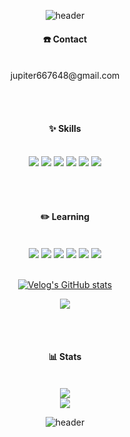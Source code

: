 <div align="center">

![header](https://capsule-render.vercel.app/api?type=waving&color=0:89C2FF,100:CDEDFF&height=200&text=Boyeong's%20GitHub&fontAlignY=40&fontColor=FFFFFF&fontSize=50)

#### ☎️ Contact
<br/>
jupiter667648@gmail.com

<br/><br/>
#### ✨ Skills
<br/>
<img src="https://img.shields.io/badge/html5-E34F26?style=for-the-badge&&logo=html5&logoColor=white"/>
<img src="https://img.shields.io/badge/css3-1572B6?style=for-the-badge&&logo=css3&logoColor=white"/>
<img src="https://img.shields.io/badge/javascript-F7DF1E?style=for-the-badge&&logo=javascript&logoColor=black"/>
<img src="https://img.shields.io/badge/python-3776AB?style=for-the-badge&&logo=python&logoColor=white"/>
<img src="https://img.shields.io/badge/django-092E20?style=for-the-badge&&logo=django&logoColor=white"/>
<img src="https://img.shields.io/badge/github-181717?style=for-the-badge&&logo=github&logoColor=white"/>

<br/><br/>
#### ✏️ Learning
<br/>
<img src="https://img.shields.io/badge/java-007396?style=for-the-badge&&logo=java&logoColor=white"/>
<img src="https://img.shields.io/badge/spring-6DB33F?style=for-the-badge&&logo=spring&logoColor=white"/>
<img src="https://img.shields.io/badge/springboot-6DB33F?style=for-the-badge&&logo=springboot&logoColor=white"/>
<img src="https://img.shields.io/badge/csharp-239120?style=for-the-badge&&logo=csharp&logoColor=white"/>
<img src="https://img.shields.io/badge/unity-FFFFFF?style=for-the-badge&&logo=unity&logoColor=black"/>
<img src="https://img.shields.io/badge/docker-2496ED?style=for-the-badge&&logo=docker&logoColor=white"/>
<br/><br/>

[![Velog's GitHub stats](https://velog-readme-stats.vercel.app/api?name=jupiter6676&color=dark)](https://velog.io/@jupiter6676)

<img align='center' src="http://mazassumnida.wtf/api/v2/generate_badge?boj=jupiter6676">

<br/><br/>
#### 📊 Stats

<br/>
<img src="https://github-readme-stats.vercel.app/api?username=jupiter6676&show_icons=true&theme=default" style="max-width: 100%;">
<br/>
<img src="https://github-readme-stats.vercel.app/api/top-langs/?username=jupiter6676&layout=compact&theme=default" style="max-width: 100%;">


<br/>

![header](https://capsule-render.vercel.app/api?type=waving&color=0:CDEDFF,100:89C2FF&height=120&section=footer)

</div>
